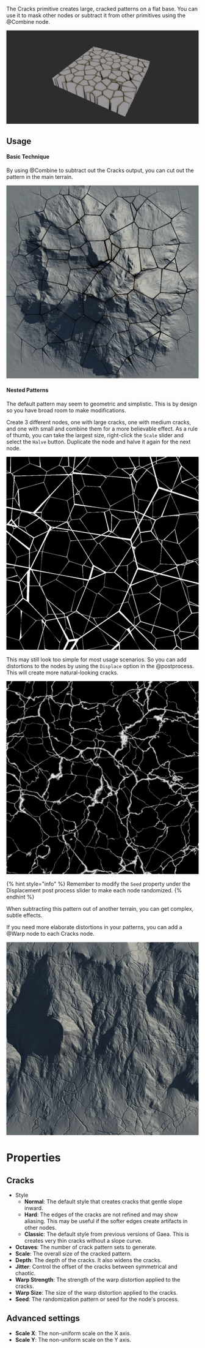 


The Cracks primitive creates large, cracked patterns on a flat base. You
can use it to mask other nodes or subtract it from other primitives
using the @Combine node.

![](/images/ref/Cracks/Cracks.webp)

## Usage

#### Basic Technique

By using @Combine to subtract out the Cracks output, you can cut out the
pattern in the main terrain.

![](/images/ref/Cracks/usage-1.webp)

#### Nested Patterns

The default pattern may seem to geometric and simplistic. This is by
design so you have broad room to make modifications.

Create 3 different nodes, one with large cracks, one with medium cracks,
and one with small and combine them for a more believable effect. As a
rule of thumb, you can take the largest size, right-click the `Scale`
slider and select the `Halve` button. Duplicate the node and halve it
again for the next node.

![](/images/ref/Cracks/usage-2.webp)

This may still look too simple for most usage scenarios. So you can add
distortions to the nodes by using the `Displace` option in the
@postprocess. This will create more natural-looking cracks.

![](/images/ref/Cracks/usage-3.webp)

{% hint style="info" %}
Remember to modify the `Seed` property under the Displacement post process slider to make each node randomized.
{% endhint %}

When subtracting this pattern out of another terrain, you can get complex, subtle effects.

If you need more elaborate distortions in your patterns, you can add a @Warp node to each Cracks node.

![](/images/ref/Cracks/usage-4.webp)



# Properties


## Cracks

- Style
  - **Normal**: The default style that creates cracks that gentle slope inward.
  - **Hard**: The edges of the cracks are not refined and may show aliasing. This may be useful if the softer edges create artifacts in other nodes.
  - **Classic**: The default style from previous versions of Gaea. This is creates very thin cracks without a slope curve.
- **Octaves**: The number of crack pattern sets to generate.
- **Scale**: The overall size of the cracked pattern.
- **Depth**: The depth of the cracks. It also widens the cracks.
- **Jitter**: Control the offset of the cracks between symmetrical and chaotic.
- **Warp Strength**: The strength of the warp distortion applied to the cracks.
- **Warp Size**: The size of the warp distortion applied to the cracks.
- **Seed**: The randomization pattern or seed for the node's process.

## Advanced settings

- **Scale X**: The non-uniform scale on the X axis.
- **Scale Y**: The non-uniform scale on the Y axis.



